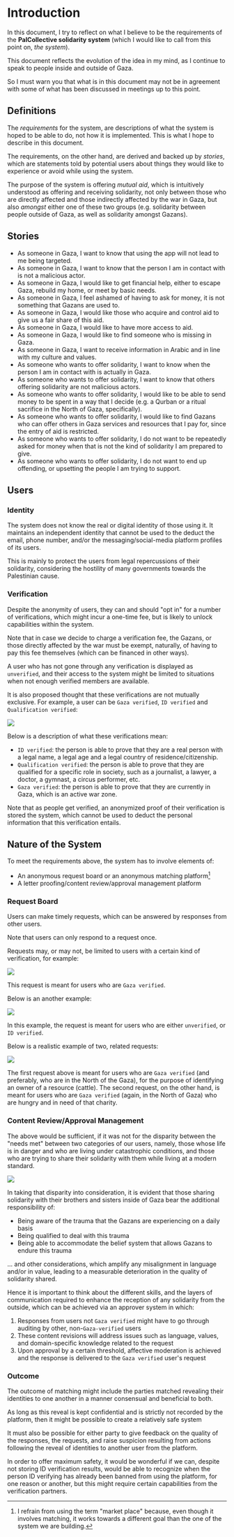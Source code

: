 # Introduction

In this document, I try to reflect on what I believe to be the requirements of the **PalCollective solidarity system** (which I would like to call from this point on, _the system_).

This document reflects the evolution of the idea in my mind, as I continue to speak to people inside and outside of Gaza.

So I must warn you that what is in this document may not be in agreement with some of what has been discussed in meetings up to this point.

## Definitions

The _requirements_ for the system, are descriptions of what the system is hoped to be able to do, not how it is implemented. This is what I hope to describe in this document.

The requirements, on the other hand, are derived and backed up by _stories_, which are statements told by potential users about things they would like to experience or avoid while using the system.

The purpose of the system is offering _mutual aid_, which is intuitively understood as offering and receiving solidarity, not only between those who are directly affected and those indirectly affected by the war in Gaza, but also _amongst_ either one of these two groups (e.g. solidarity between people outside of Gaza, as well as solidarity amongst Gazans). 

## Stories

- As someone in Gaza, I want to know that using the app will not lead to me being targeted.
- As someone in Gaza, I want to know that the person I am in contact with is not a malicious actor.
- As someone in Gaza, I would like to get financial help, either to escape Gaza, rebuild my home, or meet by basic needs.
- As someone in Gaza, I feel ashamed of having to ask for money, it is not something that Gazans are used to.
- As someone in Gaza, I would like those who acquire and control aid to give us a fair share of this aid.
- As someone in Gaza, I would like to have more access to aid.
- As someone in Gaza, I would like to find someone who is missing in Gaza.
- As someone in Gaza, I want to receive information in Arabic and in line with my culture and values.
- As someone who wants to offer solidarity, I want to know when the person I am in contact with is actually in Gaza.
- As someone who wants to offer solidarity, I want to know that others offering solidarity are not malicious actors.
- As someone who wants to offer solidarity, I would like to be able to send money to be spent in a way that I decide (e.g. a Qurban or a ritual sacrifice in the North of Gaza, specifically).
- As someone who wants to offer solidarity, I would like to find Gazans who can offer others in Gaza services and resources that I pay for, since the entry of aid is restricted.
- As someone who wants to offer solidarity, I do not want to be repeatedly asked for money when that is not the kind of solidarity I am prepared to give.
- As someone who wants to offer solidarity, I do not want to end up offending, or upsetting the people I am trying to support.

## Users

### Identity

The system does not know the real or digital identity of those using it. It maintains an independent identity that cannot be used to the deduct the email, phone number, and/or the messaging/social-media platform profiles of its users.

This is mainly to protect the users from legal repercussions of their solidarity, considering the hostility of many governments towards the Palestinian cause.

### Verification

Despite the anonymity of users, they can and should "opt in" for a number of verifications, which might incur a one-time fee, but is likely to unlock capabilities within the system.

Note that in case we decide to charge a verification fee, the Gazans, or those directly affected by the war must be exempt, naturally, of having to pay this fee themselves (which can be financed in other ways).

A user who has not gone through any verification is displayed as `unverified`, and their access to the system might be limited to situations when not enough verified members are available.

It is also proposed thought that these verifications are not mutually exclusive. For example, a user can be `Gaza verified`, `ID verified` and `Qualification verified`:

![](./assets/requirements_verifications.drawio.svg)

Below is a description of what these verifications mean:
- `ID verified`: the person is able to prove that they are a real person with a legal name, a legal age and a legal country of residence/citizenship.
- `Qualification verified`: the person is able to prove that they are qualified for a specific role in society, such as a journalist, a lawyer, a doctor, a gymnast, a circus performer, etc.
- `Gaza verified`: the person is able to prove that they are currently in Gaza, which is an active war zone.

Note that as people get verified, an anonymized proof of their verification is stored the system, which cannot be used to deduct the personal information that this verification entails.

## Nature of the System

To meet the requirements above, the system has to involve elements of:
- An anonymous request board or an anonymous matching platform[^1]
- A letter proofing/content review/approval management platform

[^1]: I refrain from using the term "market place" because, even though it involves matching, it works towards a different goal than the one of the system we are building.

### Request Board

Users can make timely requests, which can be answered by responses from other users.

Note that users can only respond to a request once.

Requests may, or may not, be limited to users with a certain kind of verification, for example: 

![](./assets/requirements_use-case-1.drawio.svg)

This request is meant for users who are `Gaza verified`.

Below is an another example:

![](./assets/requirements_use-case-2.drawio.svg)

In this example, the request is meant for users who are either `unverified`, or `ID verified`.

Below is a realistic example of two, related requests:

![](./assets/requirements_use-case-3.drawio.svg)

The first request above is meant for users who are  `Gaza verified` (and preferably, who are in the North of the Gaza), for the purpose of identifying an owner of a resource (cattle).
The second request, on the other hand, is meant for users who are  `Gaza verified` (again, in the North of Gaza) who are hungry and in need of that charity.

### Content Review/Approval Management

The above would be sufficient, if it was not for the disparity between the "needs met" between two categories of our users, namely, those whose life is in danger and who are living under catastrophic conditions, and those who are trying to share their solidarity with them while living at a modern standard.

![](./assets/requirements_disparity.svg)

In taking that disparity into consideration, it is evident that those sharing solidarity with their brothers and sisters inside of Gaza bear the additional responsibility of:
- Being aware of the trauma that the Gazans are experiencing on a daily basis
- Being qualified to deal with this trauma
- Being able to accommodate the belief system that allows Gazans to endure this trauma

... and other considerations, which amplify any misalignment in language and/or in value, leading to a measurable deterioration in the quality of solidarity shared.

Hence it is important to think about the different skills, and the layers of communication required to enhance the reception of any solidarity from the outside, which can be achieved via an approver system in which:
1. Responses from users not `Gaza verified` might have to go through auditing by other, non-`Gaza-verified` users
2. These content revisions will address issues such as language, values, and domain-specific knowledge related to the request
3. Upon approval by a certain threshold, affective moderation is achieved and the response is delivered to the `Gaza verified` user's request

### Outcome

The outcome of matching might include the parties matched revealing their identities to one another in a manner consensual and beneficial to both.

As long as this reveal is kept confidential and is strictly not recorded by the platform, then it might be possible to create a relatively safe system

It must also be possible for either party to give feedback on the quality of the responses, the requests, and raise suspicion resulting from actions following the reveal of identities to another user from the platform.

In order to offer maximum safety, it would be wonderful if we can, despite not storing ID verification results, would be able to recognize when the person ID verifying has already been banned from using the platform, for one reason or another, but this might require certain capabilities from the verification partners.
